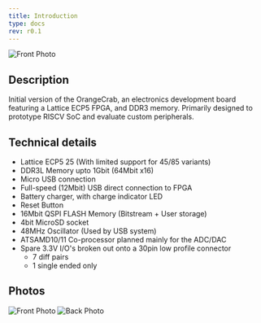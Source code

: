 ```yaml
---
title: Introduction
type: docs
rev: r0.1
---
```


![Front Photo](OrangeCrab_r0.1_front.jpeg "Front Photo")

## Description

Initial version of the OrangeCrab, an electronics development board featuring a Lattice ECP5 FPGA, and DDR3 memory. Primarily designed to prototype RISCV SoC and evaluate custom peripherals.

## Technical details

* Lattice ECP5 25 (With limited support for 45/85 variants)
* DDR3L Memory upto 1Gbit (64Mbit x16)
* Micro USB connection
* Full-speed (12Mbit) USB direct connection to FPGA
* Battery charger, with charge indicator LED
* Reset Button 
* 16Mbit QSPI FLASH Memory (Bitstream + User storage)
* 4bit MicroSD socket
* 48MHz Oscillator (Used by USB system)
* ATSAMD10/11 Co-processor planned mainly for the ADC/DAC
* Spare 3.3V I/O's broken out onto a 30pin low profile connector
  * 7 diff pairs
  * 1 single ended only

## Photos
![Front Photo](OrangeCrab_r0.1_front.jpeg "Front Photo")
![Back Photo](OrangeCrab_r0.1_back.jpeg "Back Photo")
